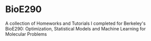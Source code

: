 # BioE290
A collection of Homeworks and Tutorials I completed for Berkeley's BioE290: Optimization, Statistical Models and Machine Learning for Molecular Problems

